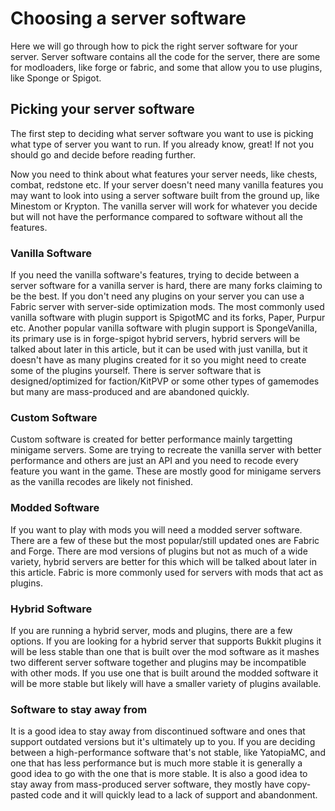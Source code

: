 # Choosing a server software

Here we will go through how to pick the right server software for your server. Server software contains all the code for the server, there are some for modloaders, like forge or fabric, and some that allow you to use plugins, like Sponge or Spigot.

## Picking your server software

The first step to deciding what server software you want to use is picking what type of server you want to run. If you already know, great! If not you should go and decide before reading further.

Now you need to think about what features your server needs, like chests, combat, redstone etc. If your server doesn't need many vanilla features you may want to look into using a server software built from the ground up, like Minestom or Krypton. The vanilla server will work for whatever you decide but will not have the performance compared to software without all the features.

### Vanilla Software

If you need the vanilla software's features, trying to decide between a server software for a vanilla server is hard, there are many forks claiming to be the best. If you don't need any plugins on your server you can use a Fabric server with server-side optimization mods. The most commonly used vanilla software with plugin support is SpigotMC and its forks, Paper, Purpur etc. Another popular vanilla software with plugin support is SpongeVanilla, its primary use is in forge-spigot hybrid servers, hybrid servers will be talked about later in this article, but it can be used with just vanilla, but it doesn't have as many plugins created for it so you might need to create some of the plugins yourself. There is server software that is designed/optimized for faction/KitPVP or some other types of gamemodes but many are mass-produced and are abandoned quickly.

### Custom Software

Custom software is created for better performance mainly targetting minigame servers. Some are trying to recreate the vanilla server with better performance and others are just an API and you need to recode every feature you want in the game. These are mostly good for minigame servers as the vanilla recodes are likely not finished.

### Modded Software

If you want to play with mods you will need a modded server software. There are a few of these but the most popular/still updated ones are Fabric and Forge. There are mod versions of plugins but not as much of a wide variety, hybrid servers are better for this which will be talked about later in this article. Fabric is more commonly used for servers with mods that act as plugins.

### Hybrid Software

If you are running a hybrid server, mods and plugins, there are a few options. If you are looking for a hybrid server that supports Bukkit plugins it will be less stable than one that is built over the mod software as it mashes two different server software together and plugins may be incompatible with other mods. If you use one that is built around the modded software it will be more stable but likely will have a smaller variety of plugins available.

### Software to stay away from

It is a good idea to stay away from discontinued software and ones that support outdated versions but it's ultimately up to you. If you are deciding between a high-performance software that's not stable, like YatopiaMC, and one that has less performance but is much more stable it is generally a good idea to go with the one that is more stable. It is also a good idea to stay away from mass-produced server software, they mostly have copy-pasted code and it will quickly lead to a lack of support and abandonment.
